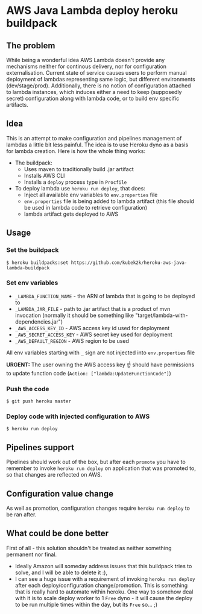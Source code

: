 # AWS Java Lambda deploy heroku buildpack

## The problem

While being a wonderful idea AWS Lambda doesn't provide any mechanisms neither for continous delivery, nor for configuration externalisation. Current state of service causes users to perform manual deployment of lambdas representing same logic, but different environments (dev/stage/prod). Additionally, there is no notion of configuration attached to lambda instances, which induces either a need to keep (supposedly secret) configuration along with lambda code, or to build env specific artifacts.

## Idea

This is an attempt to make configuration and pipelines management of lambdas a little bit less painful.
The idea is to use Heroku dyno as a basis for lambda creation. 
Here is how the whole thing works:

  - The buildpack:
    - Uses maven to traditionally build .jar artifact
    - Installs AWS CLI 
    - Installs a `deploy` process type in `Procfile` 
  - To deploy lambda use `heroku run deploy`, that does:
    - Inject all available env variables to `env.properties` file
    - `env.properties` file is being added to lambda artifact (this file should be used in lambda code to retrieve configuration)
    - lambda artifact gets deployed to AWS 

## Usage

### Set the buildpack

```
$ heroku buildpacks:set https://github.com/kubek2k/heroku-aws-java-lambda-buildpack
```

### Set env variables

  * `_LAMBDA_FUNCTION_NAME` - the ARN of lambda that is going to be deployed to
  * `_LAMBDA_JAR_FILE` - path to .jar artifact that is a product of mvn invocation (normally it should be something like "target/lambda-with-dependencies.jar")
  * `_AWS_ACCESS_KEY_ID` - AWS access key id used for deployment
  * `_AWS_SECRET_ACCESS_KEY` - AWS secret key used for deployment
  * `_AWS_DEFAULT_REGION` - AWS region to be used

All env variables starting with `_` sign are not injected into `env.properties` file

**URGENT:** The user owning the AWS access key :point_up: should have permissions to update function code (`Action: ["lambda:UpdateFunctionCode"]`)

### Push the code

```
$ git push heroku master
```

### Deploy code with injected configuration to AWS

```
$ heroku run deploy
```

## Pipelines support

Pipelines should work out of the box, but after each `promote` you have to remember to invoke `heroku run deploy` on application that was promoted to, so that changes are reflected on AWS.

## Configuration value change

As well as promotion, configuration changes require `heroku run deploy` to be ran after.

## What could be done better

First of all - this solution shouldn't be treated as neither something permanent nor final. 
  * Ideally Amazon will someday address issues that this buildpack tries to solve, and I will be able to delete it :),
  * I can see a huge issue with a requirement of invoking `heroku run deploy` after each deploy/configuration change/promotion. This is something that is really hard to automate within heroku. One way to somehow deal with it is to scale deploy worker to 1 `Free` dyno - it will cause the deploy to be run multiple times within the day, but its `Free` so... ;)
